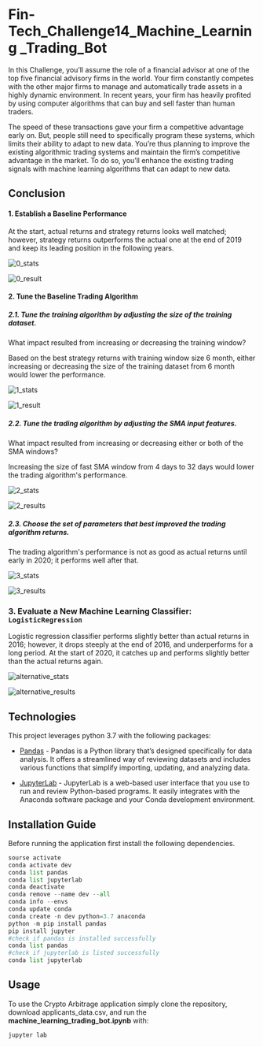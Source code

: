 # Fin-Tech_Challenge14_Machine_Learning _Trading_Bot

In this Challenge, you’ll assume the role of a financial advisor at one of the top five financial advisory firms in the world. Your firm constantly competes with the other major firms to manage and automatically trade assets in a highly dynamic environment. In recent years, your firm has heavily profited by using computer algorithms that can buy and sell faster than human traders.

The speed of these transactions gave your firm a competitive advantage early on. But, people still need to specifically program these systems, which limits their ability to adapt to new data. You’re thus planning to improve the existing algorithmic trading systems and maintain the firm’s competitive advantage in the market. To do so, you’ll enhance the existing trading signals with machine learning algorithms that can adapt to new data.




## Conclusion

#### 1. Establish a Baseline Performance

At the start, actual returns and strategy returns looks well matched; however, strategy returns outperforms the actual one at the end of 2019 and keep its leading position in the following years.

![0_stats](.\images\0_stats.PNG)

![0_result](.\images\0_result.png)

#### 2. Tune the Baseline Trading Algorithm

##### 2.1. Tune the training algorithm by adjusting the size of the training dataset.

What impact resulted from increasing or decreasing the training window? 

Based on the best strategy returns with training window size 6 month, either increasing or decreasing the size of the training dataset from 6 month would lower the performance.



![1_stats](.\images\1_stats.PNG)

![1_result](.\images\1_result.png)



##### 2.2. Tune the trading algorithm by adjusting the SMA input features.

What impact resulted from increasing or decreasing either or both of the SMA windows? 

Increasing the size of fast SMA window from 4 days to 32 days would lower the trading algorithm's performance.

![2_stats](.\images\2_stats.PNG)

![2_results](.\images\2_results.png)



##### 2.3. Choose the set of parameters that best improved the trading algorithm returns.

The trading algorithm's performance is not as good as actual returns until early in 2020; it performs well after that.

![3_stats](.\images\3_stats.PNG)

![3_results](.\images\3_results.png)

### 3. Evaluate a New Machine Learning Classifier: `LogisticRegression`

Logistic regression classifier performs slightly better than actual returns in 2016; however, it drops steeply at the end of 2016, and underperforms for a long period. At the start of 2020, it catches up and performs slightly better than the actual returns again.

![alternative_stats](.\images\alternative_stats.PNG)

![alternative_results](.\images\alternative_results.png)



## Technologies

This project leverages python 3.7 with the following packages:

  * [Pandas](https://pandas.pydata.org/) - Pandas is a Python library that’s designed specifically for data analysis. It offers a streamlined way of reviewing datasets and includes
    various functions that simplify importing, updating, and analyzing data.

  * [JupyterLab](https://jupyter.org/) - JupyterLab is a web-based user interface that you use to run and review Python-based programs. It easily integrates with the Anaconda
    software package and your Conda development environment.



## Installation Guide

Before running the application first install the following dependencies.

```python
sourse activate 
conda activate dev
conda list pandas
conda list jupyterlab
conda deactivate
conda remove --name dev --all
conda info --envs
conda update conda
conda create -n dev python=3.7 anaconda
python -m pip install pandas
pip install jupyter 
#check if pandas is installed successfully
conda list pandas
#check if jupyterlab is listed successfully
conda list jupyterlab
```



## Usage

To use the Crypto Arbitrage application simply clone the repository, download applicants_data.csv,   and run the **machine_learning_trading_bot.ipynb** with:

```python
jupyter lab
```

